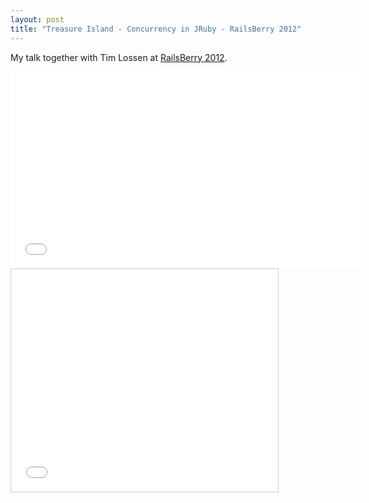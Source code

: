 ```yaml
---
layout: post
title: "Treasure Island - Concurrency in JRuby - RailsBerry 2012"
---
```


My talk together with Tim Lossen at [RailsBerry 2012](http://www.railsberry.com/2012).

<iframe width="560" height="315" src="//www.youtube.com/embed/oBv1U2slBFY" frameborder="0" allowfullscreen></iframe>

<iframe src="//www.slideshare.net/slideshow/embed_code/12697840" width="427" height="356" frameborder="0" marginwidth="0" marginheight="0" scrolling="no" style="border:1px solid #CCC; border-width:1px; margin-bottom:5px; max-width: 100%;" allowfullscreen> </iframe>
